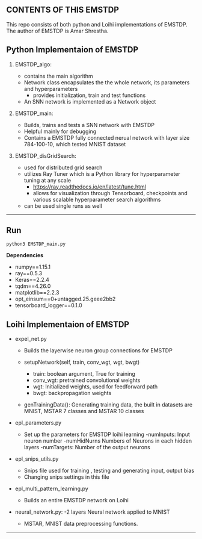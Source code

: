 CONTENTS OF THIS EMSTDP
---------------------
This repo consists of both python and Loihi implementations of EMSTDP. The author of EMSTDP is Amar Shrestha.

**Python Implementaion of EMSTDP**
-------
1. EMSTDP_algo: 
   - contains the main algorithm 
   - Network class encapsulates the the whole network, its parameters and hyperparameters
      -  provides initialization, train and test functions
   - An SNN network is implemented as a Network object 
   
2. EMSTDP_main:
    - Builds, trains and tests a SNN network with EMSTDP
    - Helpful mainly for debugging
    - Contains a EMSTDP fully connected nerual network with layer size 784-100-10, which tested MNIST dataset
3. EMSTDP_disGridSearch:
    - used for distributed grid search
    - utilizes Ray Tuner which is a Python library for hyperparameter tuning at any scale
        - https://ray.readthedocs.io/en/latest/tune.html
        - allows for visualization through Tensorboard, checkpoints and various scalable hyperparameter search algorithms
    - can be used single runs as well

---
**Run**
---
```
python3 EMSTDP_main.py 
```
**Dependencies**
- numpy==1.15.1
- ray==0.5.3
- Keras==2.2.4
- tqdm==4.26.0
- matplotlib==2.2.3
- opt_einsum==0+untagged.25.geee2bb2
- tensorboard_logger==0.1.0

**Loihi Implementaion of EMSTDP**
-----
- expel_net.py
  - Builds the layerwise neuron group connections for EMSTDP
   -  setupNetwork(self, train, conv_wgt, wgt, bwgt)
      - train: boolean argument, True for training
      - conv_wgt: pretrained convolutional weights
      - wgt: Initialized weights, used for feedforward path
      - bwgt: backpropagation weights
      
    - genTrainingData(): Generating training data, the built in datasets are MNIST, MSTAR 7 classes and MSTAR 10 classes
    
- epl_parameters.py
   - Set up the parameters for EMSTDP loihi learning
      -numInputs: Input neuron number
      -numHidNurns Numbers of Neurons in each hidden layers
      -numTargets: Number of the output neurons
      
 - epl_snips_utils.py 
   - Snips file used for training , testing and generating input, output bias
   - Changing snips settings in this file
   
 - epl_multi_pattern_learning.py 
   - Builds an entire EMSTDP network on Loihi
   
 - neural_network.py:
   -2 layers Neural network applied to MNIST
   - MSTAR, MNIST data preprocessing functions.
-----












